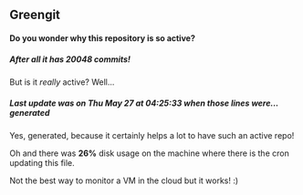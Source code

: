 ## Greengit

#### Do you wonder why this repository is so active?

##### After all it has 20048 commits!

But is it *really* active? Well...

##### Last update was on Thu May 27 at 04:25:33 when those lines were... generated

Yes, generated, because it certainly helps a lot to have such an active repo!

Oh and there was **26%** disk usage on the machine
where there is the cron updating this file.

Not the best way to monitor a VM in the cloud but it works! :)
